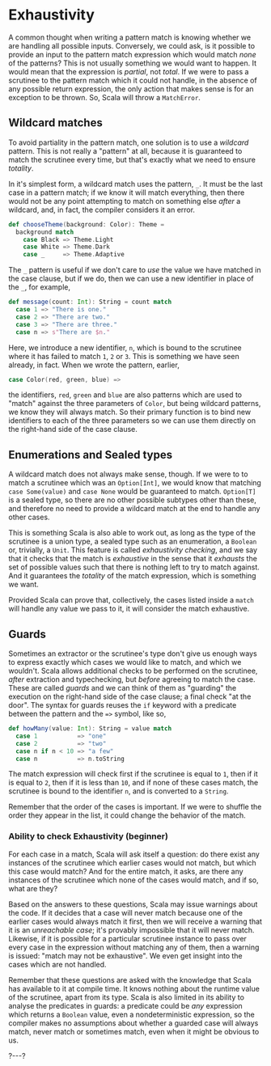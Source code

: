 # Exhaustivity

A common thought when writing a pattern match is knowing whether we are handling all possible inputs.
Conversely, we could ask, is it possible to provide an input to the pattern match expression which would match
_none_ of the patterns? This is not usually something we would want to happen. It would mean that the expression
is _partial_, not _total_. If we were to pass a scrutinee to the pattern match which it could not handle, in the
absence of any possible return expression, the only action that makes sense is for an exception to be thrown.
So, Scala will throw a `MatchError`.

## Wildcard matches

To avoid partiality in the pattern match, one solution is to use a _wildcard_ pattern. This is not really a
"pattern" at all, because it is guaranteed to match the scrutinee every time, but that's exactly what we need to
ensure _totality_.

In it's simplest form, a wildcard match uses the pattern, `_`. It must be the last case in a pattern match; if
we know it will match everything, then there would not be any point attempting to match on something else
_after_ a wildcard, and, in fact, the compiler considers it an error.
```scala
def chooseTheme(background: Color): Theme =
  background match
    case Black => Theme.Light
    case White => Theme.Dark
    case _     => Theme.Adaptive
```

The `_` pattern is useful if we don't care to _use_ the value we have matched in the case clause, but if we do,
then we can use a new identifier in place of the `_`, for example,
```scala
def message(count: Int): String = count match
  case 1 => "There is one."
  case 2 => "There are two."
  case 3 => "There are three."
  case n => s"There are $n."
```

Here, we introduce a new identifier, `n`, which is bound to the scrutinee where it has failed to match `1`, `2` or `3`. This
is something we have seen already, in fact. When we wrote the pattern, earlier,
```scala
case Color(red, green, blue) =>
```
the identifiers, `red`, `green` and `blue` are also patterns which are used to "match" against the three
parameters of `Color`, but being wildcard patterns, we know they will always match. So their primary function is
to bind new identifiers to each of the three parameters so we can use them directly on the right-hand side
of the case clause.

## Enumerations and Sealed types

A wildcard match does not always make sense, though. If we were to to match a scrutinee which was an
`Option[Int]`, we would know that matching `case Some(value)` and `case None` would be guaranteed to match.
`Option[T]` is a sealed type, so there are no other possible subtypes other than these, and therefore no
need to provide a wildcard match at the end to handle any other cases.

This is something Scala is also able to work out, as long as the type of the scrutinee is a union type, a
sealed type such as an enumeration, a `Boolean` or, trivially, a `Unit`. This feature is called _exhaustivity
checking_, and we say that it checks that the match is _exhaustive_ in the sense that it _exhausts_ the set of
possible values such that there is nothing left to try to match against. And it guarantees the _totality_ of the
match expression, which is something we want.

Provided Scala can prove that, collectively, the cases listed inside a `match` will handle any value we pass to
it, it will consider the match exhaustive.

## Guards

Sometimes an extractor or the scrutinee's type don't give us enough ways to express exactly which cases we would
like to match, and which we wouldn't. Scala allows additional checks to be performed on the scrutinee, _after_
extraction and typechecking, but _before_ agreeing to match the case. These are called _guards_ and we can think
of them as "guarding" the execution on the right-hand side of the case clause; a final check "at the door". The
syntax for guards reuses the `if` keyword with a predicate between the pattern and the `=>` symbol, like so,
```scala
def howMany(value: Int): String = value match
  case 1           => "one"
  case 2           => "two"
  case n if n < 10 => "a few"
  case n           => n.toString
```

The match expression will check first if the scrutinee is equal to `1`, then if it is equal to `2`, then if it
is less than `10`, and if none of these cases match, the scrutinee is bound to the identifier `n`, and is
converted to a `String`.

Remember that the order of the cases is important. If we were to shuffle the order they appear in the list, it
could change the behavior of the match.

### Ability to check Exhaustivity (beginner)

For each case in a match, Scala will ask itself a question: do there exist any instances of the scrutinee which
earlier cases would not match, but which this case would match? And for the entire match, it asks, are there
any instances of the scrutinee which none of the cases would match, and if so, what are they?

Based on the answers to these questions, Scala may issue warnings about the code. If it decides that a case
will never match because one of the earlier cases would always match it first, then we will receive a warning
that it is an _unreachable case_; it's provably impossible that it will never match. Likewise, if it is possible
for a particular scrutinee instance to pass over every case in the expression without matching any of them, then
a warning is issued: "match may not be exhaustive". We even get insight into the cases which are not handled.

Remember that these questions are asked with the knowledge that Scala has available to it at compile time. It
knows nothing about the runtime value of the scrutinee, apart from its type. Scala is also limited in its
ability to analyse the predicates in guards: a predicate could be _any_ expression which returns a `Boolean`
value, even a nondeterministic expression, so the compiler makes no assumptions about whether a guarded case
will always match, never match or sometimes match, even when it might be obvious to us.

?---?
